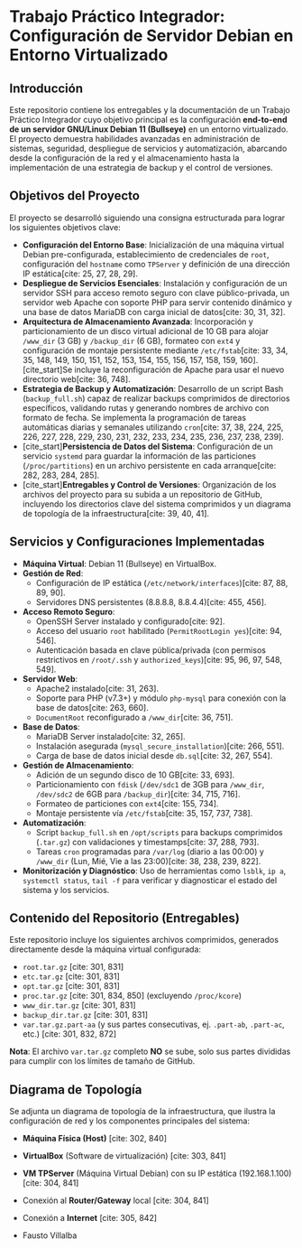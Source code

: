 # Trabajo Práctico Integrador: Configuración de Servidor Debian en Entorno Virtualizado

## Introducción

Este repositorio contiene los entregables y la documentación de un Trabajo Práctico Integrador cuyo objetivo principal es la configuración **end-to-end de un servidor GNU/Linux Debian 11 (Bullseye)** en un entorno virtualizado. El proyecto demuestra habilidades avanzadas en administración de sistemas, seguridad, despliegue de servicios y automatización, abarcando desde la configuración de la red y el almacenamiento hasta la implementación de una estrategia de backup y el control de versiones.

## Objetivos del Proyecto

El proyecto se desarrolló siguiendo una consigna estructurada para lograr los siguientes objetivos clave:

* **Configuración del Entorno Base**: Inicialización de una máquina virtual Debian pre-configurada, establecimiento de credenciales de `root`, configuración del `hostname` como `TPServer` y definición de una dirección IP estática[cite: 25, 27, 28, 29].
* **Despliegue de Servicios Esenciales**: Instalación y configuración de un servidor SSH para acceso remoto seguro con clave público-privada, un servidor web Apache con soporte PHP para servir contenido dinámico y una base de datos MariaDB con carga inicial de datos[cite: 30, 31, 32].
* **Arquitectura de Almacenamiento Avanzada**: Incorporación y particionamiento de un disco virtual adicional de 10 GB para alojar `/www_dir` (3 GB) y `/backup_dir` (6 GB), formateo con `ext4` y configuración de montaje persistente mediante `/etc/fstab`[cite: 33, 34, 35, 148, 149, 150, 151, 152, 153, 154, 155, 156, 157, 158, 159, 160]. [cite_start]Se incluye la reconfiguración de Apache para usar el nuevo directorio web[cite: 36, 748].
* **Estrategia de Backup y Automatización**: Desarrollo de un script Bash (`backup_full.sh`) capaz de realizar backups comprimidos de directorios específicos, validando rutas y generando nombres de archivo con formato de fecha. Se implementa la programación de tareas automáticas diarias y semanales utilizando `cron`[cite: 37, 38, 224, 225, 226, 227, 228, 229, 230, 231, 232, 233, 234, 235, 236, 237, 238, 239].
* [cite_start]**Persistencia de Datos del Sistema**: Configuración de un servicio `systemd` para guardar la información de las particiones (`/proc/partitions`) en un archivo persistente en cada arranque[cite: 282, 283, 284, 285].
* [cite_start]**Entregables y Control de Versiones**: Organización de los archivos del proyecto para su subida a un repositorio de GitHub, incluyendo los directorios clave del sistema comprimidos y un diagrama de topología de la infraestructura[cite: 39, 40, 41].

## Servicios y Configuraciones Implementadas

* **Máquina Virtual**: Debian 11 (Bullseye) en VirtualBox.
* **Gestión de Red**:
    * Configuración de IP estática (`/etc/network/interfaces`)[cite: 87, 88, 89, 90].
    * Servidores DNS persistentes (8.8.8.8, 8.8.4.4)[cite: 455, 456].
* **Acceso Remoto Seguro**:
    * OpenSSH Server instalado y configurado[cite: 92].
    * Acceso del usuario `root` habilitado (`PermitRootLogin yes`)[cite: 94, 546].
    * Autenticación basada en clave pública/privada (con permisos restrictivos en `/root/.ssh` y `authorized_keys`)[cite: 95, 96, 97, 548, 549].
* **Servidor Web**:
    * Apache2 instalado[cite: 31, 263].
    * Soporte para PHP (v7.3+) y módulo `php-mysql` para conexión con la base de datos[cite: 263, 660].
    * `DocumentRoot` reconfigurado a `/www_dir`[cite: 36, 751].
* **Base de Datos**:
    * MariaDB Server instalado[cite: 32, 265].
    * Instalación asegurada (`mysql_secure_installation`)[cite: 266, 551].
    * Carga de base de datos inicial desde `db.sql`[cite: 32, 267, 554].
* **Gestión de Almacenamiento**:
    * Adición de un segundo disco de 10 GB[cite: 33, 693].
    * Particionamiento con `fdisk` (`/dev/sdc1` de 3GB para `/www_dir`, `/dev/sdc2` de 6GB para `/backup_dir`)[cite: 34, 715, 716].
    * Formateo de particiones con `ext4`[cite: 155, 734].
    * Montaje persistente vía `/etc/fstab`[cite: 35, 157, 737, 738].
* **Automatización**:
    * Script `backup_full.sh` en `/opt/scripts` para backups comprimidos (`.tar.gz`) con validaciones y timestamps[cite: 37, 288, 793].
    * Tareas `cron` programadas para `/var/log` (diario a las 00:00) y `/www_dir` (Lun, Mié, Vie a las 23:00)[cite: 38, 238, 239, 822].
* **Monitorización y Diagnóstico**: Uso de herramientas como `lsblk`, `ip a`, `systemctl status`, `tail -f` para verificar y diagnosticar el estado del sistema y los servicios.

## Contenido del Repositorio (Entregables)

Este repositorio incluye los siguientes archivos comprimidos, generados directamente desde la máquina virtual configurada:

* `root.tar.gz` [cite: 301, 831]
* `etc.tar.gz` [cite: 301, 831]
* `opt.tar.gz` [cite: 301, 831]
* `proc.tar.gz` [cite: 301, 834, 850] (excluyendo `/proc/kcore`)
* `www_dir.tar.gz` [cite: 301, 831]
* `backup_dir.tar.gz` [cite: 301, 831]
* `var.tar.gz.part-aa` (y sus partes consecutivas, ej. `.part-ab`, `.part-ac`, etc.) [cite: 301, 832, 872]

**Nota**: El archivo `var.tar.gz` completo **NO** se sube, solo sus partes divididas para cumplir con los límites de tamaño de GitHub.

## Diagrama de Topología

Se adjunta un diagrama de topología de la infraestructura, que ilustra la configuración de red y los componentes principales del sistema:

* **Máquina Física (Host)** [cite: 302, 840]
* **VirtualBox** (Software de virtualización) [cite: 303, 841]
* **VM TPServer** (Máquina Virtual Debian) con su IP estática (192.168.1.100) [cite: 304, 841]
* Conexión al **Router/Gateway** local [cite: 304, 841]
* Conexión a **Internet** [cite: 305, 842]

* Fausto Villalba

